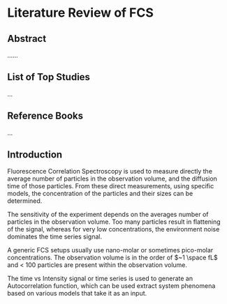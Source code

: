 # Literature Review of FCS

## Abstract

......

## List of Top Studies

...

## Reference Books

...



## Introduction

Fluorescence Correlation Spectroscopy is used to measure directly the average number of particles in the observation volume, and the diffusion time of those particles. From these direct measurements, using specific models, the concentration of the particles and their sizes can be determined.



The sensitivity of the experiment depends on the averages number of particles in the observation volume. Too many particles result in flattening of the signal, whereas for very low concentrations, the environment noise dominates the time series signal.

A generic FCS setups usually use nano-molar or sometimes pico-molar  concentrations. The observation volume is in the order of $~1 \space fL$ and < 100 particles are present within the observation volume.



The time  vs Intensity signal or time series is used to generate an Autocorrelation function, which can be used extract system phenomena based on various models that take it as an input.





